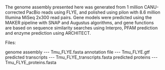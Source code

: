 The genome assembly presented here was generated from 1 million CANU-corrected PacBio reads using FLYE, and polished using pilon with 8.6 million Illumina MiSeq 2x300 read pairs.
Gene models were predicted using the MAKER pipeline with SNAP and Augustus algorithms, and gene functions are based on sequence similarity searches using Interpro, PFAM prediction and enzyme prediction using ARCHITECT.

Files:

genome assembly       --- Tmu_FLYE.fasta
annotation file       --- Tmu_FLYE.gtf
predicted transcripts --- Tmu_FLYE_transcripts.fasta
predicted proteins    --- Tmu_FLYE_proteins.fasta
